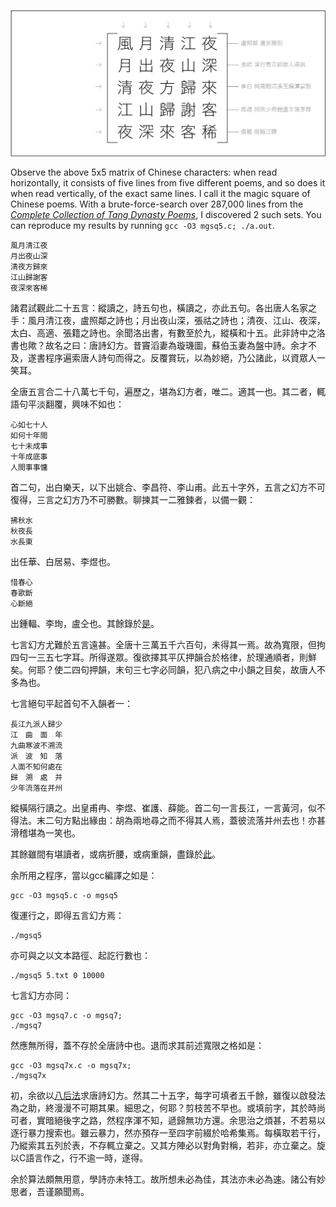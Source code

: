 ![](illustration.svg)


Observe the above 5x5 matrix of Chinese characters: when read horizontally, it consists of five lines from five different poems, and so does it when read vertically, of the exact same lines. I call it the magic square of Chinese poems. With a brute-force-search over 287,000 lines from the [*Complete Collection of Tang Dynasty Poems*](https://en.wikipedia.org/wiki/Quan_Tangshi), I discovered 2 such sets. You can reproduce my results by running `gcc -O3 mgsq5.c; ./a.out`.

```
風月清江夜
月出夜山深
清夜方歸來
江山歸謝客
夜深來客稀
```

諸君試觀此二十五言：縱讀之，詩五句也，橫讀之，亦此五句。各出唐人名家之手：風月清江夜，盧照鄰之詩也；月出夜山深，張祜之詩也；清夜、江山、夜深，太白、高適、張籍之詩也。余聞洛出書，有數至於九，縱橫和十五。此非詩中之洛書也歟？故名之曰：唐詩幻方。昔竇滔妻為璇璣圖，蘇伯玉妻為盤中詩。余才不及，遂書程序遍索唐人詩句而得之。反覆賞玩，以為妙絕，乃公諸此，以資眾人一笑耳。


全唐五言合二十八萬七千句，遍歷之，堪為幻方者，唯二。適其一也。其二者，輒語句平淡翻覆，興味不如也：

```
心如七十人
如何十年間
七十未成事
十年成底事
人間事事慵
```

首二句，出白樂天，以下出姚合、李昌符、李山甫。此五十字外，五言之幻方不可復得，三言之幻方乃不可勝數。聊揀其一二雅鍊者，以備一觀：

```
拂秋水
秋夜長
水長東
```

出任華、白居易、李煜也。

```
惜春心
春歌斷
心斷絕
```

出鍾輻、李珣，盧仝也。其餘錄於[是](./result3.txt)。

七言幻方尤難於五言遠甚。全唐十三萬五千六百句，未得其一焉。故為寬限，但拘四句一三五七字耳。所得遂眾。復欲擇其平仄押韻合於格律，於理通順者，則鮮矣。何耶？使二四句押韻，末句三七字必同韻，犯八病之中小韻之目矣，故唐人不多為也。

七言絕句平起首句不入韻者一：

```
長江九派人歸少
江　曲　面　年　　
九曲寒波不溯流
派　波　知　落
人面不知何處在
歸　溯　處　并
少年流落在并州
```

縱橫隔行讀之。出皇甫冉、李煜、崔護、薛能。首二句一言長江，一言黃河，似不得法。末二句方點出緣由：胡為兩地尋之而不得其人焉，蓋彼流落并州去也！亦甚滑稽堪為一笑也。


其餘雖間有堪讀者，或病折腰，或病重韻，盡錄於[此](./result7x.txt)。


余所用之程序，當以gcc編譯之如是：

```shell
gcc -O3 mgsq5.c -o mgsq5
```

復運行之，即得五言幻方焉：

```shell
./mgsq5
```

亦可與之以文本路徑、起訖行數也：

```shell
./mgsq5 5.txt 0 10000
```

七言幻方亦同：

```shell
gcc -O3 mgsq7.c -o mgsq7;
./mgsq7
```

然應無所得，蓋不存於全唐詩中也。退而求其前述寬限之格如是：

```shell
gcc -O3 mgsq7x.c -o mgsq7x;
./mgsq7x
```



初，余欲以[八后法](https://en.wikipedia.org/wiki/Eight_queens_puzzle)求唐詩幻方。然其二十五字，每字可填者五千餘，雖復以啟發法為之助，終漫漫不可期其果。細思之，何耶？剪枝苦不早也。或填前字，其於時尚可者，實暗絕後字之路，然程序渾不知，遞歸無功方還。余思治之煩甚，不若易以逐行暴力搜索也。雖云暴力，然亦預存一至四字前綴於哈希集焉。每橫取若干行，乃縱索其五列於表，不存輒立棄之。又其方陣必以對角對稱，若非，亦立棄之。旋以C語言作之，行不逾一時，遂得。

余於算法頗無用意，學詩亦未特工。故所想未必為佳，其法亦未必為速。諸公有妙思者，吾谨願聞焉。